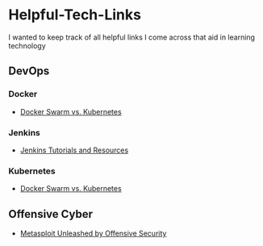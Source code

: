 # Helpful-Tech-Links
I wanted to keep track of all helpful links I come across that aid in learning technology

## DevOps
###  Docker
- [Docker Swarm vs. Kubernetes](https://stackify.com/docker-swarm-vs-kubernetes-a-helpful-guide-for-picking-one/)
### Jenkins
- [Jenkins Tutorials and Resources](https://stackify.com/learn-jenkins-top-jenkins-tutorials-and-resources/)
### Kubernetes
- [Docker Swarm vs. Kubernetes](https://stackify.com/docker-swarm-vs-kubernetes-a-helpful-guide-for-picking-one/)

## Offensive Cyber
- [Metasploit Unleashed by Offensive Security](https://www.offensive-security.com/metasploit-unleashed/)
